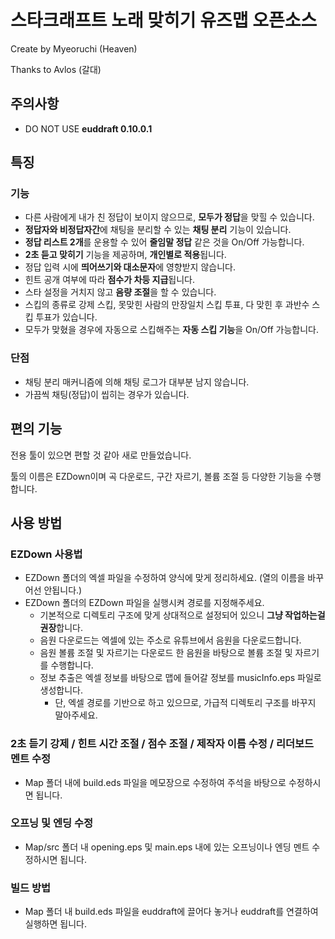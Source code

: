 # 스타크래프트 노래 맞히기 유즈맵 오픈소스

Create by Myeoruchi (Heaven)

Thanks to Avlos (갈대)

## 주의사항
- DO NOT USE **euddraft 0.10.0.1**

## 특징
### 기능
- 다른 사람에게 내가 친 정답이 보이지 않으므로, **모두가 정답**을 맞힐 수 있습니다.
- **정답자와 비정답자간**에 채팅을 분리할 수 있는 **채팅 분리** 기능이 있습니다.
- **정답 리스트 2개**를 운용할 수 있어 **줄임말 정답** 같은 것을 On/Off 가능합니다.
- **2초 듣고 맞히기** 기능을 제공하며, **개인별로 적용**됩니다.
- 정답 입력 시에 **띄어쓰기와 대소문자**에 영향받지 않습니다.
- 힌트 공개 여부에 따라 **점수가 차등 지급**됩니다.
- 스타 설정을 거치지 않고 **음량 조절**을 할 수 있습니다.
- 스킵의 종류로 강제 스킵, 못맞힌 사람의 만장일치 스킵 투표, 다 맞힌 후 과반수 스킵 투표가 있습니다.
- 모두가 맞혔을 경우에 자동으로 스킵해주는 **자동 스킵 기능**을 On/Off 가능합니다.

### 단점
- 채팅 분리 매커니즘에 의해 채팅 로그가 대부분 남지 않습니다.
- 가끔씩 채팅(정답)이 씹히는 경우가 있습니다.

## 편의 기능
전용 툴이 있으면 편할 것 같아 새로 만들었습니다.

툴의 이름은 EZDown이며 곡 다운로드, 구간 자르기, 볼륨 조절 등 다양한 기능을 수행합니다.

## 사용 방법

### EZDown 사용법
- EZDown 폴더의 엑셀 파일을 수정하여 양식에 맞게 정리하세요. (열의 이름을 바꾸어선 안됩니다.)
- EZDown 폴더의 EZDown 파일을 실행시켜 경로를 지정해주세요.
    - 기본적으로 디렉토리 구조에 맞게 상대적으로 설정되어 있으니 **그냥 작업하는걸 권장**합니다.
    - 음원 다운로드는 엑셀에 있는 주소로 유튜브에서 음원을 다운로드합니다.
    - 음원 볼륨 조절 및 자르기는 다운로드 한 음원을 바탕으로 볼륨 조절 및 자르기를 수행합니다.
    - 정보 추출은 엑셀 정보를 바탕으로 맵에 들어갈 정보를 musicInfo.eps 파일로 생성합니다.
        - 단, 엑셀 경로를 기반으로 하고 있으므로, 가급적 디렉토리 구조를 바꾸지 말아주세요.

### 2초 듣기 강제 / 힌트 시간 조절 / 점수 조절 / 제작자 이름 수정 / 리더보드 멘트 수정
- Map 폴더 내에 build.eds 파일을 메모장으로 수정하여 주석을 바탕으로 수정하시면 됩니다.

### 오프닝 및 엔딩 수정
- Map/src 폴더 내 opening.eps 및 main.eps 내에 있는 오프닝이나 엔딩 멘트 수정하시면 됩니다.

### 빌드 방법
- Map 폴더 내 build.eds 파일을 euddraft에 끌어다 놓거나 euddraft를 연결하여 실행하면 됩니다.
